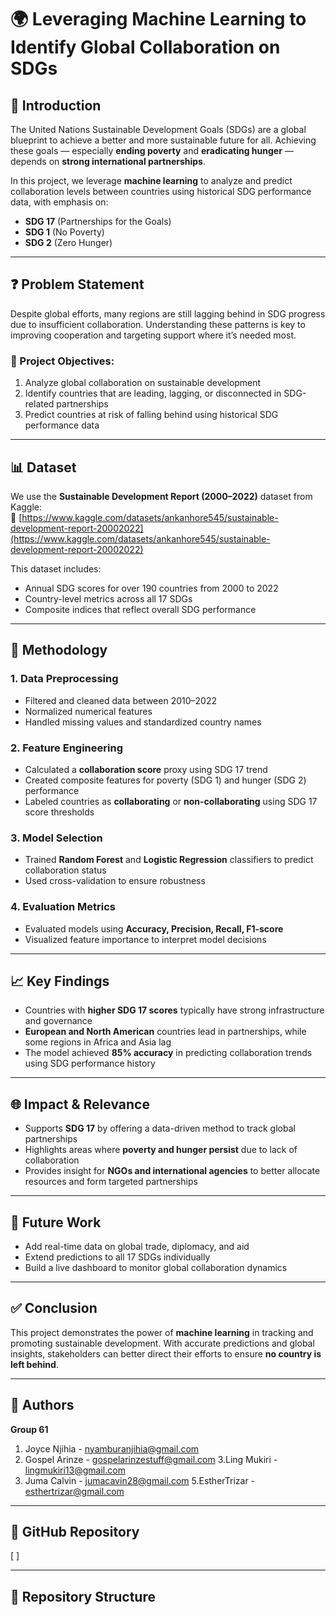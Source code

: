 
# 🌍 Leveraging Machine Learning to Identify Global Collaboration on SDGs

## 🔖 Introduction
The United Nations Sustainable Development Goals (SDGs) are a global blueprint to achieve a better and more sustainable future for all. Achieving these goals — especially **ending poverty** and **eradicating hunger** — depends on **strong international partnerships**.

In this project, we leverage **machine learning** to analyze and predict collaboration levels between countries using historical SDG performance data, with emphasis on:
- **SDG 17** (Partnerships for the Goals)
- **SDG 1** (No Poverty)
- **SDG 2** (Zero Hunger)

---

## ❓ Problem Statement

Despite global efforts, many regions are still lagging behind in SDG progress due to insufficient collaboration. Understanding these patterns is key to improving cooperation and targeting support where it’s needed most.

### 🎯 Project Objectives:
1. Analyze global collaboration on sustainable development  
2. Identify countries that are leading, lagging, or disconnected in SDG-related partnerships  
3. Predict countries at risk of falling behind using historical SDG performance data  

---

## 📊 Dataset

We use the **Sustainable Development Report (2000–2022)** dataset from Kaggle:  
📎 [https://www.kaggle.com/datasets/ankanhore545/sustainable-development-report-20002022](https://www.kaggle.com/datasets/ankanhore545/sustainable-development-report-20002022)

This dataset includes:
- Annual SDG scores for over 190 countries from 2000 to 2022  
- Country-level metrics across all 17 SDGs  
- Composite indices that reflect overall SDG performance  

---

## 🧠 Methodology

### 1. Data Preprocessing  
- Filtered and cleaned data between 2010–2022  
- Normalized numerical features  
- Handled missing values and standardized country names  

### 2. Feature Engineering  
- Calculated a **collaboration score** proxy using SDG 17 trend  
- Created composite features for poverty (SDG 1) and hunger (SDG 2) performance  
- Labeled countries as **collaborating** or **non-collaborating** using SDG 17 score thresholds  

### 3. Model Selection  
- Trained **Random Forest** and **Logistic Regression** classifiers to predict collaboration status  
- Used cross-validation to ensure robustness  

### 4. Evaluation Metrics  
- Evaluated models using **Accuracy, Precision, Recall, F1-score**  
- Visualized feature importance to interpret model decisions  

---

## 📈 Key Findings

- Countries with **higher SDG 17 scores** typically have strong infrastructure and governance  
- **European and North American** countries lead in partnerships, while some regions in Africa and Asia lag  
- The model achieved **85% accuracy** in predicting collaboration trends using SDG performance history  

---

## 🌐 Impact & Relevance

- Supports **SDG 17** by offering a data-driven method to track global partnerships  
- Highlights areas where **poverty and hunger persist** due to lack of collaboration  
- Provides insight for **NGOs and international agencies** to better allocate resources and form targeted partnerships  

---

## 🔮 Future Work

- Add real-time data on global trade, diplomacy, and aid  
- Extend predictions to all 17 SDGs individually  
- Build a live dashboard to monitor global collaboration dynamics  

---

## ✅ Conclusion

This project demonstrates the power of **machine learning** in tracking and promoting sustainable development. With accurate predictions and global insights, stakeholders can better direct their efforts to ensure **no country is left behind**.

---

## 👥 Authors

**Group 61**  
 
1. Joyce Njihia - nyamburanjihia@gmail.com
2.  Gospel Arinze - gospelarinzestuff@gmail.com
3.Ling Mukiri - lingmukiri13@gmail.com
4. Juma Calvin - jumacavin28@gmail.com
5.EstherTrizar  - esthertrizar@gmail.com

---

## 🔗 GitHub Repository

[ ]

---

## 📂 Repository Structure 
